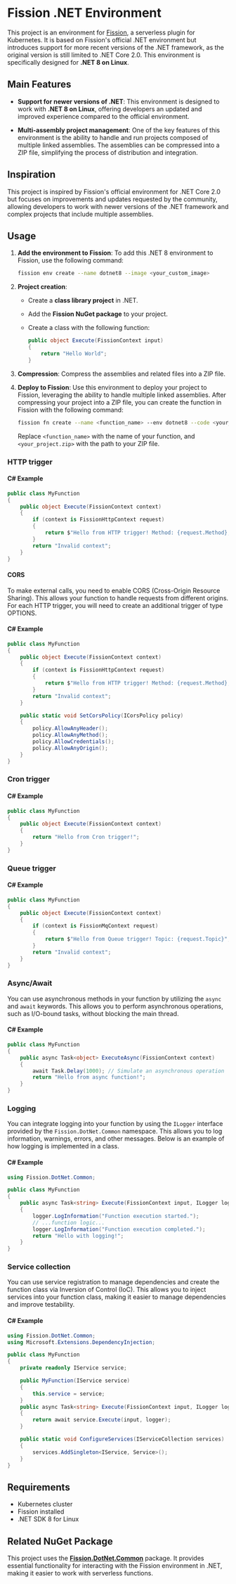 # Fission .NET Environment

This project is an environment for [Fission](https://fission.io/), a serverless plugin for Kubernetes. It is based on Fission's official .NET environment but introduces support for more recent versions of the .NET framework, as the original version is still limited to .NET Core 2.0. This environment is specifically designed for **.NET 8 on Linux**.

## Main Features

- **Support for newer versions of .NET**: This environment is designed to work with **.NET 8 on Linux**, offering developers an updated and improved experience compared to the official environment.
  
- **Multi-assembly project management**: One of the key features of this environment is the ability to handle and run projects composed of multiple linked assemblies. The assemblies can be compressed into a ZIP file, simplifying the process of distribution and integration.

## Inspiration

This project is inspired by Fission's official environment for .NET Core 2.0 but focuses on improvements and updates requested by the community, allowing developers to work with newer versions of the .NET framework and complex projects that include multiple assemblies.

## Usage

1. **Add the environment to Fission**:
   To add this .NET 8 environment to Fission, use the following command:

   ```bash
   fission env create --name dotnet8 --image <your_custom_image>
   ```
    
2. **Project creation**: 
   - Create a **class library project** in .NET.
   - Add the **Fission NuGet package** to your project.
   - Create a class with the following function:
     
     ```csharp
     public object Execute(FissionContext input)
     {
         return "Hello World";
     }
     ```

3. **Compression**: Compress the assemblies and related files into a ZIP file.

4. **Deploy to Fission**: Use this environment to deploy your project to Fission, leveraging the ability to handle multiple linked assemblies. After compressing your project into a ZIP file, you can create the function in Fission with the following command:

    ```bash
    fission fn create --name <function_name> --env dotnet8 --code <your_project.zip> --entrypoint <name_of_assembly_without_extension>:<namespace>:<classname>
    ```
    Replace `<function_name>` with the name of your function, and `<your_project.zip>` with the path to your ZIP file.

### HTTP trigger

#### C# Example

```csharp
public class MyFunction
{
    public object Execute(FissionContext context)
    {
        if (context is FissionHttpContext request)
        {
            return $"Hello from HTTP trigger! Method: {request.Method}, URL: {request.Url}";
        }
        return "Invalid context";
    }
}
```

#### CORS

To make external calls, you need to enable CORS (Cross-Origin Resource Sharing). This allows your function to handle requests from different origins. For each HTTP trigger, you will need to create an additional trigger of type OPTIONS.

#### C# Example

```csharp
public class MyFunction
{
    public object Execute(FissionContext context)
    {
        if (context is FissionHttpContext request)
        {
            return $"Hello from HTTP trigger! Method: {request.Method}, URL: {request.Url}";
        }
        return "Invalid context";
    }

    public static void SetCorsPolicy(ICorsPolicy policy)
    {
        policy.AllowAnyHeader();
        policy.AllowAnyMethod();
        policy.AllowCredentials();
        policy.AllowAnyOrigin();      
    }
}
```

### Cron trigger

#### C# Example

```csharp
public class MyFunction
{
    public object Execute(FissionContext context)
    {
        return "Hello from Cron trigger!";
    }
}
```

### Queue trigger

#### C# Example

```csharp
public class MyFunction
{
    public object Execute(FissionContext context)
    {
        if (context is FissionMqContext request)
        {
            return $"Hello from Queue trigger! Topic: {request.Topic}";
        }
        return "Invalid context";
    }
}
```

### Async/Await

You can use asynchronous methods in your function by utilizing the `async` and `await` keywords. This allows you to perform asynchronous operations, such as I/O-bound tasks, without blocking the main thread.

#### C# Example

```csharp
public class MyFunction
{
    public async Task<object> ExecuteAsync(FissionContext context)
    {
        await Task.Delay(1000); // Simulate an asynchronous operation
        return "Hello from async function!";
    }
}
```

### Logging

You can integrate logging into your function by using the `ILogger` interface provided by the `Fission.DotNet.Common` namespace. This allows you to log information, warnings, errors, and other messages. Below is an example of how logging is implemented in a class.

#### C# Example

```csharp
using Fission.DotNet.Common;

public class MyFunction
{
    public async Task<string> Execute(FissionContext input, ILogger logger)
    {
        logger.LogInformation("Function execution started.");
        // ...function logic...
        logger.LogInformation("Function execution completed.");
        return "Hello with logging!";
    }
}
```

### Service collection

You can use service registration to manage dependencies and create the function class via Inversion of Control (IoC). This allows you to inject services into your function class, making it easier to manage dependencies and improve testability.

#### C# Example

```csharp
using Fission.DotNet.Common;
using Microsoft.Extensions.DependencyInjection;

public class MyFunction
{
    private readonly IService service;

    public MyFunction(IService service)
    {
        this.service = service;
    }
    public async Task<string> Execute(FissionContext input, ILogger logger)
    {
        return await service.Execute(input, logger);
    }

    public static void ConfigureServices(IServiceCollection services)
    {
        services.AddSingleton<IService, Service>();
    }
}

```

## Requirements

- Kubernetes cluster
- Fission installed
- .NET SDK 8 for Linux

## Related NuGet Package

This project uses the **[Fission.DotNet.Common](https://www.nuget.org/packages/Fission.DotNet.Common/)** package. It provides essential functionality for interacting with the Fission environment in .NET, making it easier to work with serverless functions.
